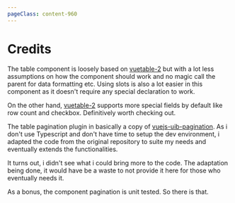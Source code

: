 ```yaml
---
pageClass: content-960
---
```


# Credits

The table component is loosely based on [vuetable-2](https://github.com/ratiw/vuetable-2) but with a lot less assumptions on how the component should work and no magic call the parent for 
data formatting etc.
Using slots is also a lot easier in this component as it doesn't require any special declaration to work.

On the other hand, [vuetable-2](https://github.com/ratiw/vuetable-2) supports more special fields by default like row count and checkbox. 
Definitively worth checking out.

The table pagination plugin in basically a copy of [vuejs-uib-pagination](https://github.com/sant123/vuejs-uib-pagination). 
As i don't use Typescript and don't have time to setup the dev environment, i adapted 
the code from the original repository to suite my needs and eventually extends the functionalities.

It turns out, i didn't see what i could bring more to the code. 
The adaptation being done, it would have be a waste to not provide it here for those who eventually needs it.

As a bonus, the component pagination is unit tested. So there is that.
